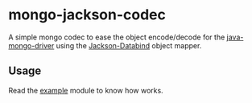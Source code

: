 # mongo-jackson-codec

A simple mongo codec to ease the object encode/decode for
the [java-mongo-driver](https://github.com/mongodb/mongo-java-driver) using
the [Jackson-Databind](https://github.com/FasterXML/jackson-databind) object mapper.

## Usage

Read the [example](https://github.com/Solotory/mongo-jackson-codec/tree/master/example) module to know how works.